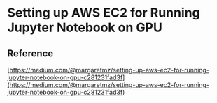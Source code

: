 

# Setting up AWS EC2 for Running Jupyter Notebook on GPU








## Reference
[https://medium.com/@margaretmz/setting-up-aws-ec2-for-running-jupyter-notebook-on-gpu-c281231fad3f](https://medium.com/@margaretmz/setting-up-aws-ec2-for-running-jupyter-notebook-on-gpu-c281231fad3f)

